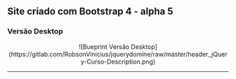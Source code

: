 ## Site criado com Bootstrap 4 - alpha 5

### Versão Desktop

<div align="center">
![Bueprint Versão Desktop](https://gitlab.com/RobsonVinicius/jquerydomine/raw/master/header_jQuery-Curso-Description.png)
<br>

<hr>

</div>
